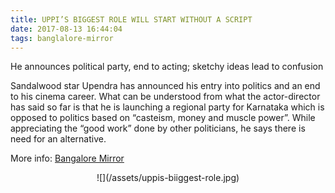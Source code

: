 ```yaml
---
title: UPPI’S BIGGEST ROLE WILL START WITHOUT A SCRIPT
date: 2017-08-13 16:44:04
tags: banglalore-mirror
---
```

He announces political party, end to acting; sketchy ideas lead to confusion

Sandalwood star Upendra has announced his entry into politics and an end to his cinema career. What can be understood from what the actor-director has said so far is that he is launching a regional party for Karnataka which is opposed to politics based on “casteism, money and muscle power”. While appreciating the “good work” done by other politicians, he says there is need for an alternative.

More info: [Bangalore Mirror](http://bangaloremirror.indiatimes.com/bangalore/others/uppis-biggest-role-will-start-without-a-script/articleshow/60037870.cms)

<center>
![](/assets/uppis-biiggest-role.jpg)
</center>